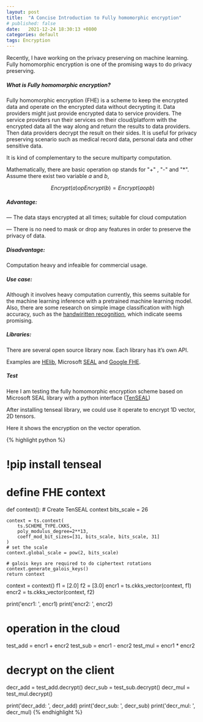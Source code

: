 ```yaml
---
layout: post
title:  "A Concise Introduction to Fully homomorphic encryption"
# published: false
date:   2021-12-24 18:30:13 +0800
categories: default
tags: Encryption
---
```


Recently, I have working on the privacy preserving on machine learning. Fully homomorphic encryption is one of the promising ways to do privacy preserving.

##### What is Fully homomorphic encryption?

Fully homomorphic encryption (FHE) is a scheme to keep the encrypted data and operate on the encrypted data without decrypting it.  Data providers might just provide encrypted data to service providers. The service providers run their services on their cloud/platform with the encrypted data all the way along and return the results to data providers.  Then data providers decrypt the result on their sides. It is useful for privacy preserving scenario such as medical record data, personal data and other sensitive data.

It is kind of complementary to the secure multiparty computation.

Mathematically, there are basic operation op stands for "+" , "-" and "*". 
Assume there exist two variable $`a`$ and $`b`$,

$$ Encrypt(a) op Encrypt(b) = Encrypt(a op b) $$

#####  Advantage: 

— The data stays encrypted at all times; suitable for cloud computation

— There is no need to mask or drop any features in order to preserve the privacy of data.

#####  Disadvantage:

Computation heavy and infeaible for commercial usage.

#####  Use case:

 Although it involves heavy computation currently, this seems suitable for the machine learning inference with a pretrained machine learning model.  Also, there are some research on simple image classification with high accuracy, such as the [handwiritten recognition](https://www.microsoft.com/en-us/research/wp-content/uploads/2016/04/CryptonetsTechReport.pdf), which indicate seems promising.

#####  Libraries:

There are several  open source library now. Each library has it’s own API.

Examples are [HElib](https://github.com/homenc/HElib),  Microsoft [SEAL](https://github.com/microsoft/SEAL)  and [Google FHE](https://github.com/google/fully-homomorphic-encryption).

#####  Test

Here I am testing the fully homomorphic encryption scheme based on Microsoft SEAL library with a python interface ([TenSEAL](https://github.com/OpenMined/TenSEAL))

After installing tenseal library, we could use it operate to encrypt 1D vector, 2D tensors.

Here it shows the encryption on the vector operation. 

{% highlight python %} 
# !pip install tenseal
# define FHE context 
def context():
    # Create TenSEAL context
    bits_scale = 26

    context = ts.context(
        ts.SCHEME_TYPE.CKKS,
        poly_modulus_degree=2**13,
        coeff_mod_bit_sizes=[31, bits_scale, bits_scale, 31]
    )
    # set the scale
    context.global_scale = pow(2, bits_scale)

    # galois keys are required to do ciphertext rotations
    context.generate_galois_keys()
    return context

context = context()
f1 = [2.0]
f2 = [3.0]
encr1 = ts.ckks_vector(context, f1)
encr2 = ts.ckks_vector(context, f2)

print('encr1: ', encr1)
print('encr2: ', encr2)

# operation in the cloud
test_add = encr1 + encr2
test_sub = encr1 - encr2
test_mul = encr1 * encr2


# decrypt on the client
decr_add = test_add.decrypt()
decr_sub = test_sub.decrypt()
decr_mul = test_mul.decrypt()

print('decr_add: ', decr_add)
print('decr_sub: ', decr_sub)
print('decr_mul: ', decr_mul)
{% endhighlight %}

